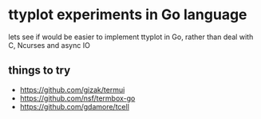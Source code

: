 # ttyplot experiments in Go language

lets see if would be easier to implement ttyplot in Go, rather than deal with C, Ncurses and async IO

## things to try

- https://github.com/gizak/termui
- https://github.com/nsf/termbox-go
- https://github.com/gdamore/tcell